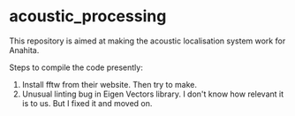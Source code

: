 # acoustic_processing

This repository is aimed at making the acoustic localisation system work for Anahita.

Steps to compile the code presently:

1. Install fftw from their website. Then try to make.
2. Unusual linting bug in Eigen Vectors library. I don't know how relevant it is to us. But I fixed it and moved on.

